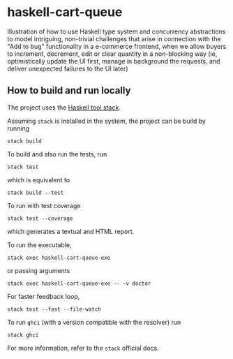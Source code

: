 # haskell-cart-queue

Illustration of how to use Haskell type system and concurrency abstractions to model intriguing, non-trivial challenges that arise in connection with the "Add to bug" functionality in a e-commerce frontend, when we allow buyers to increment, decrement, edit or clear quantity in a non-blocking way (ie, optimistically update the UI first, manage in background the requests, and deliver unexpected failures to the UI later) 

## How to build and run locally

The project uses the [Haskell tool stack](https://docs.haskellstack.org/en/stable/README/).

Assuming `stack` is installed in the system, the project can be build by running
```
stack build
```
To build and also run the tests, run
```
stack test
```
which is equivalent to
```
stack build --test
```
To run with test coverage
```
stack test --coverage
```
which generates a textual and HTML report.

To run the executable,
```
stack exec haskell-cart-queue-exe
```
or passing arguments
```
stack exec haskell-cart-queue-exe -- -v doctor
```

For faster feedback loop,
```
stack test --fast --file-watch
```
To run `ghci` (with a version compatible with the resolver) run
```
stack ghci
```
For more information, refer to the `stack` official docs.
